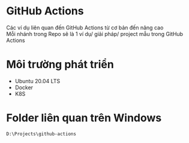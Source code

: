 # GitHub Actions
Các ví dụ liên quan đến GitHub Actions từ cơ bản đến nâng cao<br/>
Mỗi nhánh trong Repo sẽ là 1 ví dụ/ giải pháp/ project mẫu trong GitHub Actions

# Môi trường phát triển
- Ubuntu 20.04 LTS
- Docker
- K8S

# Folder liên quan trên Windows
```
D:\Projects\github-actions
```
